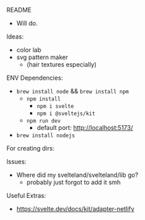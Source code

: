 README
- Will do.

Ideas:
- color lab
- svg pattern maker
  - (hair textures especially)

ENV Dependencies:

- `brew install node` && `brew install npm`
  - `npm install`
    - `npm i svelte`
    - `npm i @sveltejs/kit`
  - `npm run dev`
    - default port: <http://localhost:5173/>
- `brew install nodejs`

For creating dirs:


Issues:

- Where did my svelteland/svelteland/lib go?
  - probably just forgot to add it smh

Useful Extras:

- https://svelte.dev/docs/kit/adapter-netlify